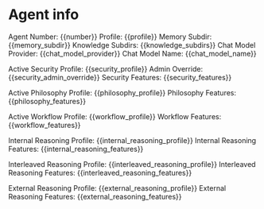 # Agent info
Agent Number: {{number}}
Profile: {{profile}}
Memory Subdir: {{memory_subdir}}
Knowledge Subdirs: {{knowledge_subdirs}}
Chat Model Provider: {{chat_model_provider}}
Chat Model Name: {{chat_model_name}}

Active Security Profile: {{security_profile}}
Admin Override: {{security_admin_override}}
Security Features: {{security_features}}

Active Philosophy Profile: {{philosophy_profile}}
Philosophy Features: {{philosophy_features}}

Active Workflow Profile: {{workflow_profile}}
Workflow Features: {{workflow_features}}

Internal Reasoning Profile: {{internal_reasoning_profile}}
Internal Reasoning Features: {{internal_reasoning_features}}

Interleaved Reasoning Profile: {{interleaved_reasoning_profile}}
Interleaved Reasoning Features: {{interleaved_reasoning_features}}

External Reasoning Profile: {{external_reasoning_profile}}
External Reasoning Features: {{external_reasoning_features}}
